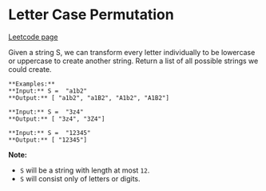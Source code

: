 # Letter Case Permutation
[Leetcode page](https://leetcode.com/problems/letter-case-permutation/description)

Given a string S, we can transform every letter individually to be lowercase
or uppercase to create another string.  Return a list of all possible strings
we could create.

    
    
    **Examples:**
    **Input:** S =  "a1b2"
    **Output:** [ "a1b2", "a1B2", "A1b2", "A1B2"]
    
    **Input:** S =  "3z4"
    **Output:** [ "3z4", "3Z4"]
    
    **Input:** S =  "12345"
    **Output:** [ "12345"]
    

**Note:**

  * `S` will be a string with length at most `12`.
  * `S` will consist only of letters or digits.

